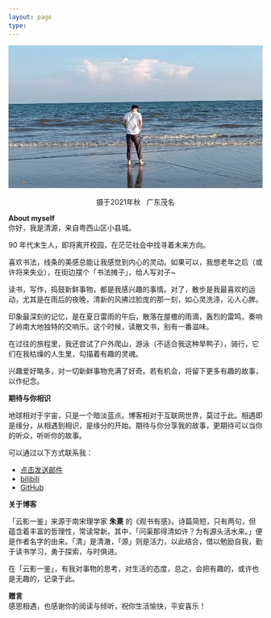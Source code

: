 ```yaml
---
layout: page
type: 
---
```


![touxiang](/images/65D97825-8D36-4CB7-B668-2A86112D771D.jpeg)  
<p align="center">摄于2021年秋 &nbsp;&nbsp;广东茂名</p>    


**About myself**  
你好，我是清源，来自粤西山区小县城。  

90 年代末生人，即将离开校园，在茫茫社会中找寻着未来方向。  

喜欢书法，线条的美感总能让我感觉到内心的灵动。如果可以，我想老年之后（或许将来失业），在街边摆个「书法摊子」，给人写对子~  

读书，写作，捣鼓新鲜事物，都是我感兴趣的事情。对了，散步是我最喜欢的运动，尤其是在雨后的夜晚，清新的风拂过脸庞的那一刻，如心灵洗涤，沁人心脾。  

印象最深刻的记忆，是在夏日雷雨的午后，散落在屋檐的雨滴，轰烈的雷鸣，奏响了岭南大地独特的交响乐。这个时候，读散文书，别有一番滋味。  

在过往的旅程里，我还尝试了户外爬山，游泳（不适合我这种旱鸭子），骑行，它们在我枯燥的人生里，勾描着有趣的灵魂。  

兴趣爱好略多，对一切新鲜事物充满了好奇。若有机会，将留下更多有趣的故事，以作纪念。  

**期待与你相识**

地球相对于宇宙，只是一个暗淡蓝点。博客相对于互联网世界，莫过于此。相遇即是缘分，从相遇到相识，是缘分的开始。期待与你分享我的故事，更期待可以当你的听众，听听你的故事。  

可以通过以下方式联系我：
- [点击发送邮件](mailto:Kerwin0766@gmail.com)
- [bilibili](https://space.bilibili.com/106455052)
- [GitHub](https://github.com/Kerwin0766)

**关于博客**  

「云影一鉴」来源于南宋理学家 **朱熹** 的《观书有感》。诗篇简短，只有两句，但蕴含着丰富的哲理性，常读常新。其中，「问渠那得清如许？为有源头活水来。」便是作者名字的由来。「清」是清澈，「源」则是活力，以此结合，借以勉励自我，勤于读书学习，勇于探索，与时俱进。  

在「云影一鉴」，有我对事物的思考，对生活的态度，总之，会把有趣的，或许也是无趣的，记录于此。  

**赠言**   
感恩相遇，也感谢你的阅读与倾听，祝你生活愉快，平安喜乐！

